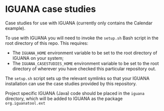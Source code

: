 # IGUANA case studies

Case studies for use with IGUANA (currently only contains the Calendar example).

To use with IGUANA you will need to invoke the `setup.sh` Bash script in the root directory of this repo. This requires:

* The `IGUANA_HOME` environment variable to be set to the root directory of IGUANA on your system;
* The `IGUANA_CASESTUDIES_HOME` environment variable to be set to the root directory of wherever you have checked this particular repository out. 

The `setup.sh` script sets up the relevant symlinks so that your IGUANA installation can use the case studies provided by this repository.

Project specific IGUANA (Java) code should be placed in the `iguana` directory, which will be added to IGUANA as the package `org.iguanatool.ext`
